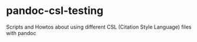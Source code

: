 # pandoc-csl-testing
Scripts and Howtos about using different CSL (Citation Style Language) files with pandoc
